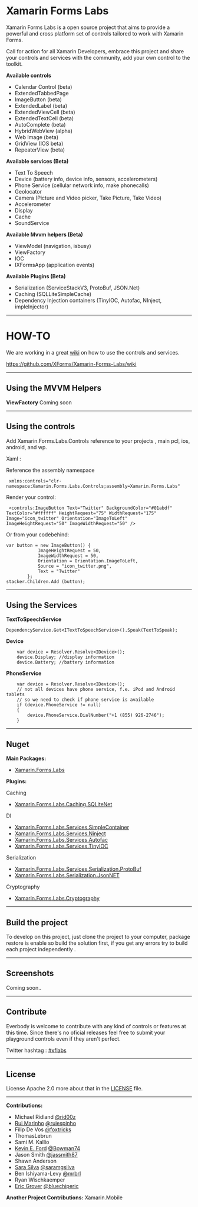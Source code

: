 Xamarin Forms Labs
=====================

Xamarin Forms Labs is a open source project that aims to provide a powerful and cross platform set of controls tailored to work with Xamarin Forms.

Call for action for all Xamarin Developers, embrace this project and share your controls and services with the community, add your own control to the toolkit.

**Available controls**

 - Calendar Control (beta)  
 - ExtendedTabbedPage  
 - ImageButton (beta)
 - ExtendedLabel (beta)
 - ExtendedViewCell (beta)
 - ExtendedTextCell (beta)
 - AutoComplete (beta)
 - HybridWebView (alpha)
 - Web Image (beta)
 - GridView (IOS beta)
 - RepeaterView (beta)

**Available services (Beta)**

 - Text To Speech 
 - Device (battery info, device info, sensors, accelerometers)
 - Phone Service (cellular network info, make phonecalls)
 - Geolocator
 - Camera (Picture and Video picker, Take Picture, Take Video)
 - Accelerometer
 - Display
 - Cache
 - SoundService


**Available Mvvm helpers (Beta)**

 - ViewModel (navigation, isbusy)
 - ViewFactory
 - IOC
 - IXFormsApp (application events)

**Available Plugins (Beta)**
    

 - Serialization (ServiceStackV3, ProtoBuf, JSON.Net)
 - Caching (SQLLiteSimpleCache)
 - Dependency Injection containers (TinyIOC, Autofac, NInject, impleInjector)
 
   
_________________



**HOW-TO**
======

We are working in a great [wiki][1] on how to use the controls and services. 


https://github.com/XForms/Xamarin-Forms-Labs/wiki


------------------------------------------------------------------------

Using the MVVM Helpers
-----------

**ViewFactory**
Coming soon


_________________

Using the controls
-----------


Add Xamarin.Forms.Labs.Controls reference to your projects , main pcl, ios, android, and wp.

Xaml :

Reference the assembly namespace 

     xmlns:controls="clr-namespace:Xamarin.Forms.Labs.Controls;assembly=Xamarin.Forms.Labs"

Render your control:

     <controls:ImageButton Text="Twitter" BackgroundColor="#01abdf" TextColor="#ffffff" HeightRequest="75" WidthRequest="175" Image="icon_twitter" Orientation="ImageToLeft"  ImageHeightRequest="50" ImageWidthRequest="50" />
      
Or from your codebehind:


	var button = new ImageButton() {
				ImageHeightRequest = 50,
				ImageWidthRequest = 50,
				Orientation = Orientation.ImageToLeft,
				Source = "icon_twitter.png",
				Text = "Twitter"
			};
	stacker.Children.Add (button);
	
_________________

Using the Services
-----------
**TextToSpeechService** 

	DependencyService.Get<ITextToSpeechService>().Speak(TextToSpeak);
	
**Device** 

		var device = Resolver.Resolve<IDevice>();
		device.Display; //display information
		device.Battery; //battery information

	
**PhoneService** 

	 	var device = Resolver.Resolve<IDevice>();
		// not all devices have phone service, f.e. iPod and Android tablets
		// so we need to check if phone service is available
		if (device.PhoneService != null)
		{
			device.PhoneService.DialNumber("+1 (855) 926-2746");
		}

_______________

Nuget
--------------
**Main Packages:**
 - [Xamarin.Forms.Labs](https://www.nuget.org/packages/Xamarin.Forms.Labs/)

**Plugins:**

Caching 

 - [Xamarin.Forms.Labs.Caching.SQLiteNet](https://www.nuget.org/packages/Xamarin.Forms.Labs.Caching.SQLiteNet/)

DI 

 - [Xamarin.Forms.Labs.Services.SimpleContainer](https://www.nuget.org/packages/Xamarin.Forms.Labs.Services.SimpleContainer/)
 - [Xamarin.Forms.Labs.Services.Ninject](https://www.nuget.org/packages/Xamarin.Forms.Labs.Services.Ninject/)
 - [Xamarin.Forms.Labs.Services.Autofac](https://www.nuget.org/packages/Xamarin.Forms.Labs.Services.Autofac/)
 - [Xamarin.Forms.Labs.Services.TinyIOC](https://www.nuget.org/packages/Xamarin.Forms.Labs.Services.TinyIOC/)

Serialization

 - [Xamarin.Forms.Labs.Services.Serialization.ProtoBuf](https://www.nuget.org/packages/Xamarin.Forms.Labs.Services.Serialization.ProtoBuf/)
 - [Xamarin.Forms.Labs.Serialization.JsonNET](https://www.nuget.org/packages/Xamarin.Forms.Labs.Services.Serialization.JsonNET/)

Cryptography

 - [Xamarin.Forms.Labs.Cryptography](https://www.nuget.org/packages/Xamarin.Forms.Labs.Cryptography/)
_________________

Build the project
--------------

To develop on this project, just clone the project to your computer, package restore is enable so build the solution first, if you get any errors try to build each project independently .


_________________

Screenshots
-----------
Coming soon..

__________________

Contribute
-----------

Everbody is welcome to contribute with any kind of controls or features at this time. Since there's no oficial releases feel free to submit your playground controls even if they aren't perfect. 

Twitter hashtag : [#xflabs](https://twitter.com/search?q=xflabs)
__________________

License
-----------

License Apache 2.0 more about that in the [LICENSE][2] file. 
__________________

**Contributions:**
 - Michael Ridland [@rid00z ](https://twitter.com/rid00z)
 - [Rui Marinho](http://ruimarinho.net/)  [@ruiespinho](https://twitter.com/ruiespinho)
 - Filip De Vos  [@foxtricks](https://twitter.com/foxtricks)
 - ThomasLebrun 
 - Sami M. Kallio 
 - [Kevin E. Ford](http://windingroadway.blogspot.com/) [@Bowman74](https://twitter.com/Bowman74)
 - Jason Smith [@jassmith87](https://twitter.com/jassmith87)
 - Shawn Anderson
 - [Sara Silva](saramgsilva.com) [@saramgsilva](https://twitter.com/saramgsilva)
 - Ben Ishiyama-Levy [@mrbrl](http://www.monovo.io)
 - Ryan Wischkaemper
 - [Eric Grover](http://www.ericgrover.com) [@bluechiperic](https://twitter.com/bluechiperic)

 **Another Project Contributions:**
 	Xamarin.Mobile


  [1]: https://github.com/XForms/Xamarin-Forms-Labs/wiki
  [2]: https://github.com/XForms/XForms-Toolkit/blob/master/LICENSE
